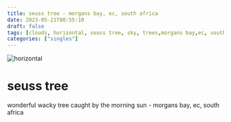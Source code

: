 ```yaml
---
title: seuss tree - morgans bay, ec, south africa
date: 2023-05-21T00:55:10
draft: false
tags: [clouds, horizontal, seuss tree, sky, trees,morgans bay,ec, south africa]
categories: ["singles"]
---
```

![horizontal](/p/sbr-20230521-1000940.jpg)
<!--more-->
# seuss tree
wonderful wacky tree caught by the morning sun - morgans bay, ec, south africa
